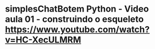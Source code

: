 # simplesChatBotem Python - Video aula 01 - construindo o esqueleto https://www.youtube.com/watch?v=HC-XecULMRM
